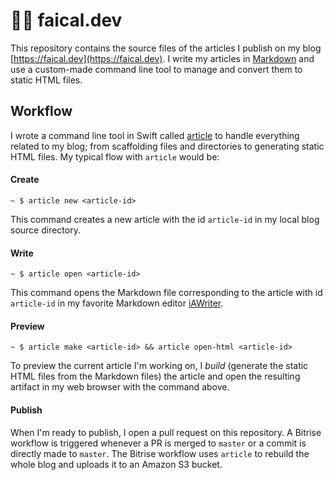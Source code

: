 # ✍🏾 faical.dev

This repository contains the source files of the articles I publish on my blog [https://faical.dev](https://faical.dev). I write my articles in [Markdown](https://daringfireball.net/projects/markdown/) and use a custom-made command line tool to manage and convert them to static HTML files.

## Workflow

I wrote a command line tool in Swift called [article](https://github.com/ftchirou/article) to handle everything related to my blog; from scaffolding files and directories to generating static HTML files. My typical flow with `article` would be:

#### Create

```shell
~ $ article new <article-id>
```

This command creates a new article with the id `article-id` in my local blog source directory.

#### Write

```shell
~ $ article open <article-id>
```

This command opens the Markdown file corresponding to the article with id `article-id` in my favorite Markdown editor [iAWriter](https://ia.net/writer).

#### Preview

```shell
~ $ article make <article-id> && article open-html <article-id>
```

To preview the current article I'm working on, I *build* (generate the static HTML files from the Markdown files) the article and open the resulting artifact in my web browser with the command above.

#### Publish

When I'm ready to publish, I open a pull request on this repository. A Bitrise workflow is triggered whenever a PR is merged to `master` or a commit is directly made to `master`. The Bitrise workflow uses `article` to rebuild the whole blog and uploads it to an Amazon S3 bucket.
